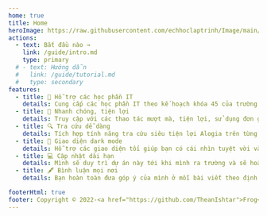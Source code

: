 ```yaml
---
home: true
title: Home
heroImage: https://raw.githubusercontent.com/echhoclaptrinh/Image/main/frog/hero.png
actions:
  - text: Bắt đầu nào →
    link: /guide/intro.md
    type: primary
  # - text: Hướng dẫn
  #   link: /guide/tutorial.md
  #   type: secondary
features:
  - title: 🎁 Hỗ trợ các học phần IT
    details: Cung cấp các học phần IT theo kế hoạch khóa 45 của trường đại học Cần Thơ
  - title: 🚀 Nhanh chóng, tiện lợi
    details: Truy cập với các thao tác mượt mà, tiện lợi, sử dụng đơn giản thích hợp cho mọi người mới sử dụng
  - title: 🔍 Tra cứu dễ dàng
    details: Tích hợp tính năng tra cứu siêu tiện lợi Alogia trên từng học phần và nhiều tính năng search
  - title: 🌙 Giao diện dark mode
    details: Hỗ trợ các giao diện tối giúp bạn có cái nhìn tuyệt vời và dịu mắt hơn khi đọc tài liệu
  - title: 💻 Cập nhật dài hạn
    details: Mình sẽ duy trì dự án này tới khi mình ra trường và sẽ hoàn thành nó sớm nhất có thể
  - title: 🖋 Bình luận mọi nơi
    details: Bạn hoàn toàn đưa góp ý của mình ở mỗi bài viết theo định dạng Markdown để xây dựng nội dung tốt hơn

footerHtml: true
footer: Copyright © 2022-<a href="https://github.com/TheanIshtar">Frog</a>
---
```



 